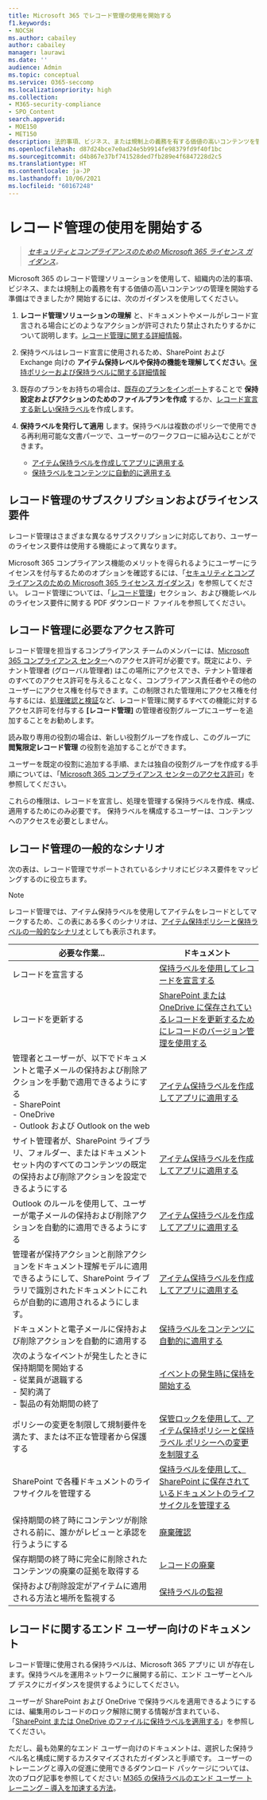 ```yaml
---
title: Microsoft 365 でレコード管理の使用を開始する
f1.keywords:
- NOCSH
ms.author: cabailey
author: cabailey
manager: laurawi
ms.date: ''
audience: Admin
ms.topic: conceptual
ms.service: O365-seccomp
ms.localizationpriority: high
ms.collection:
- M365-security-compliance
- SPO_Content
search.appverid:
- MOE150
- MET150
description: 法的事項、ビジネス、または規制上の義務を有する価値の高いコンテンツを管理する、Microsoft 365 向けのレコード管理ソリューションが必要であるのに、どこから開始すればいいかわからなくなっていませんか? 開始するのに役立つ実用的なガイダンスをご覧ください。
ms.openlocfilehash: d87d24bce7e0ad24e5b9914fe98379fd9f40f1bc
ms.sourcegitcommit: d4b867e37bf741528ded7fb289e4f6847228d2c5
ms.translationtype: HT
ms.contentlocale: ja-JP
ms.lasthandoff: 10/06/2021
ms.locfileid: "60167248"
---
```

# <a name="get-started-with-records-management"></a>レコード管理の使用を開始する

>*[セキュリティとコンプライアンスのための Microsoft 365 ライセンス ガイダンス](/office365/servicedescriptions/microsoft-365-service-descriptions/microsoft-365-tenantlevel-services-licensing-guidance/microsoft-365-security-compliance-licensing-guidance)。*

Microsoft 365 のレコード管理ソリューションを使用して、組織内の法的事項、ビジネス、または規制上の義務を有する価値の高いコンテンツの管理を開始する準備はできましたか? 開始するには、次のガイダンスを使用してください。

1. **レコード管理ソリューションの理解** と、ドキュメントやメールがレコード宣言される場合にどのようなアクションが許可されたり禁止されたりするかについて説明します。[レコード管理に関する詳細情報](records-management.md)。

2. 保持ラベルはレコード宣言に使用されるため、SharePoint および Exchange 向けの **アイテム保持レベルや保持の機能を理解してください**。[保持ポリシーおよび保持ラベルに関する詳細情報](retention.md)

3. 既存のプランをお持ちの場合は、[既存のプランをインポート](file-plan-manager.md#import-retention-labels-into-your-file-plan)することで **保持設定およびアクションのためのファイルプランを作成** するか、[レコード宣言する新しい保持ラベル](declare-records.md)を作成します。

4. **保持ラベルを発行して適用** します。保持ラベルは複数のポリシーで使用できる再利用可能な文書パーツで、ユーザーのワークフローに組み込むことができます。

    - [アイテム保持ラベルを作成してアプリに適用する](create-apply-retention-labels.md)
    - [保持ラベルをコンテンツに自動的に適用する](apply-retention-labels-automatically.md)

## <a name="subscription-and-licensing-requirements-for-records-management"></a>レコード管理のサブスクリプションおよびライセンス要件

レコード管理はさまざまな異なるサブスクリプションに対応しており、ユーザーのライセンス要件は使用する機能によって異なります。

Microsoft 365 コンプライアンス機能のメリットを得られるようにユーザーにライセンスを付与するためのオプションを確認するには、「[セキュリティとコンプライアンスのための Microsoft 365 ライセンス ガイダンス](/office365/servicedescriptions/microsoft-365-service-descriptions/microsoft-365-tenantlevel-services-licensing-guidance/microsoft-365-security-compliance-licensing-guidance)」を参照してください。 レコード管理については、「[レコード管理](/office365/servicedescriptions/microsoft-365-service-descriptions/microsoft-365-tenantlevel-services-licensing-guidance/microsoft-365-security-compliance-licensing-guidance#records-management)」セクション、および機能レベルのライセンス要件に関する PDF ダウンロード ファイルを参照してください。

## <a name="permissions-required-for-records-management"></a>レコード管理に必要なアクセス許可

レコード管理を担当するコンプライアンス チームのメンバーには、[Microsoft 365 コンプライアンス センター](https://compliance.microsoft.com/)へのアクセス許可が必要です。既定により、テナント管理者 (グローバル管理者) はこの場所にアクセスでき、テナント管理者のすべてのアクセス許可を与えることなく、コンプライアンス責任者やその他のユーザーにアクセス権を付与できます。この制限された管理用にアクセス権を付与するには、[処理確認と検証](disposition.md)など、レコード管理に関するすべての機能に対するアクセス許可を付与する **[レコード管理]** の管理者役割グループにユーザーを追加することをお勧めします。

読み取り専用の役割の場合は、新しい役割グループを作成し、このグループに **閲覧限定レコード管理** の役割を追加することができます。

ユーザーを既定の役割に追加する手順、または独自の役割グループを作成する手順については、「[Microsoft 365 コンプライアンス センターのアクセス許可](microsoft-365-compliance-center-permissions.md)」を参照してください。

これらの権限は、レコードを宣言し、処理を管理する保持ラベルを作成、構成、適用するためにのみ必要です。 保持ラベルを構成するユーザーは、コンテンツへのアクセスを必要としません。

## <a name="common-scenarios-for-records-management"></a>レコード管理の一般的なシナリオ

次の表は、レコード管理でサポートされているシナリオにビジネス要件をマッピングするのに役立ちます。

> [!NOTE]
> レコード管理では、アイテム保持ラベルを使用してアイテムをレコードとしてマークするため、この表にある多くのシナリオは、[アイテム保持ポリシーと保持ラベルの一般的なシナリオ](get-started-with-retention.md#common-scenarios-for-retention-policies-and-retention-labels)としても表示されます。

|必要な作業...|ドキュメント|
|----------------|---------------|
|レコードを宣言する |[保持ラベルを使用してレコードを宣言する](declare-records.md)|
|レコードを更新する |[SharePoint または OneDrive に保存されているレコードを更新するためにレコードのバージョン管理を使用する](record-versioning.md)|
|管理者とユーザーが、以下でドキュメントと電子メールの保持および削除アクションを手動で適用できるようにする <br />-  SharePoint <br />- OneDrive <br />- Outlook および Outlook on the web|[アイテム保持ラベルを作成してアプリに適用する](create-apply-retention-labels.md)|
|サイト管理者が、SharePoint ライブラリ、フォルダー、またはドキュメントセット内のすべてのコンテンツの既定の保持および削除アクションを設定できるようにする|[アイテム保持ラベルを作成してアプリに適用する](create-apply-retention-labels.md)|
|Outlook のルールを使用して、ユーザーが電子メールの保持および削除アクションを自動的に適用できるようにする|[アイテム保持ラベルを作成してアプリに適用する](create-apply-retention-labels.md)|
|管理者が保持アクションと削除アクションをドキュメント理解モデルに適用できるようにして、SharePoint ライブラリで識別されたドキュメントにこれらが自動的に適用されるようにします。|[アイテム保持ラベルを作成してアプリに適用する](create-apply-retention-labels.md)|
|ドキュメントと電子メールに保持および削除アクションを自動的に適用する |[保持ラベルをコンテンツに自動的に適用する](apply-retention-labels-automatically.md)|
|次のようなイベントが発生したときに保持期間を開始する  <br />- 従業員が退職する <br />- 契約満了 <br />- 製品の有効期間の終了| [イベントの発生時に保持を開始する](event-driven-retention.md)|
|ポリシーの変更を制限して規制要件を満たす、または不正な管理者から保護する| [保管ロックを使用して、アイテム保持ポリシーと保持ラベル ポリシーへの変更を制限する](retention-preservation-lock.md)
|SharePoint で各種ドキュメントのライフサイクルを管理する| [保持ラベルを使用して、SharePoint に保存されているドキュメントのライフサイクルを管理する](auto-apply-retention-labels-scenario.md)|
|保持期間の終了時にコンテンツが削除される前に、誰かがレビューと承認を行うようにする|[廃棄確認](disposition.md#disposition-reviews) |
|保存期間の終了時に完全に削除されたコンテンツの廃棄の証拠を取得する|[レコードの廃棄](disposition.md#disposition-of-records) |
| 保持および削除設定がアイテムに適用される方法と場所を監視する | [保持ラベルの監視](retention.md#monitoring-retention-labels) |

## <a name="end-user-documentation-for-records"></a>レコードに関するエンド ユーザー向けのドキュメント

レコード管理に使用される保持ラベルは、Microsoft 365 アプリに UI が存在します。保持ラベルを運用ネットワークに展開する前に、エンド ユーザーとヘルプ デスクにガイダンスを提供するようにしてください。

ユーザーが SharePoint および OneDrive で保持ラベルを適用できるようにするには、編集用のレコードのロック解除に関する情報が含まれている、「[SharePoint または OneDrive のファイルに保持ラベルを適用する](https://support.microsoft.com/office/apply-retention-labels-to-files-in-sharepoint-or-onedrive-11a6835b-ec9f-40db-8aca-6f5ef18132df)」を参照してください。

ただし、最も効果的なエンド ユーザー向けのドキュメントは、選択した保持ラベル名と構成に関するカスタマイズされたガイダンスと手順です。 ユーザーのトレーニングと導入の促進に使用できるダウンロード パッケージについては、次のブログ記事を参照してください: [M365 の保持ラベルのエンド ユーザー トレーニング – 導入を加速する方法](https://techcommunity.microsoft.com/t5/microsoft-security-and/end-user-training-for-retention-labels-in-m365-how-to-accelerate/ba-p/1750861)。
